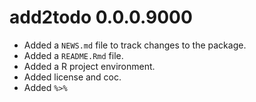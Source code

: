 # add2todo 0.0.0.9000

* Added a `NEWS.md` file to track changes to the package.
* Added a `README.Rmd` file.
* Added a R project environment.
* Added license and coc.
* Added `%>%`
